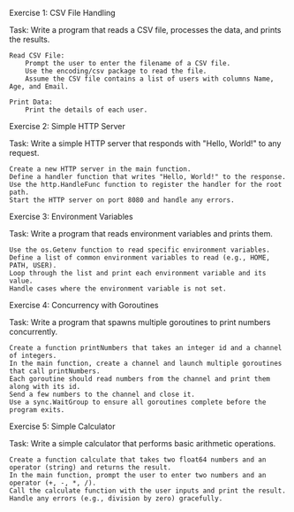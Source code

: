 Exercise 1: CSV File Handling

Task: Write a program that reads a CSV file, processes the data, and prints the results.

    Read CSV File:
        Prompt the user to enter the filename of a CSV file.
        Use the encoding/csv package to read the file.
        Assume the CSV file contains a list of users with columns Name, Age, and Email.

    Print Data:
        Print the details of each user.

Exercise 2: Simple HTTP Server

Task: Write a simple HTTP server that responds with "Hello, World!" to any request.

    Create a new HTTP server in the main function.
    Define a handler function that writes "Hello, World!" to the response.
    Use the http.HandleFunc function to register the handler for the root path.
    Start the HTTP server on port 8080 and handle any errors.

Exercise 3: Environment Variables

Task: Write a program that reads environment variables and prints them.

    Use the os.Getenv function to read specific environment variables.
    Define a list of common environment variables to read (e.g., HOME, PATH, USER).
    Loop through the list and print each environment variable and its value.
    Handle cases where the environment variable is not set.

Exercise 4: Concurrency with Goroutines

Task: Write a program that spawns multiple goroutines to print numbers concurrently.

    Create a function printNumbers that takes an integer id and a channel of integers.
    In the main function, create a channel and launch multiple goroutines that call printNumbers.
    Each goroutine should read numbers from the channel and print them along with its id.
    Send a few numbers to the channel and close it.
    Use a sync.WaitGroup to ensure all goroutines complete before the program exits.

Exercise 5: Simple Calculator

Task: Write a simple calculator that performs basic arithmetic operations.

    Create a function calculate that takes two float64 numbers and an operator (string) and returns the result.
    In the main function, prompt the user to enter two numbers and an operator (+, -, *, /).
    Call the calculate function with the user inputs and print the result.
    Handle any errors (e.g., division by zero) gracefully.